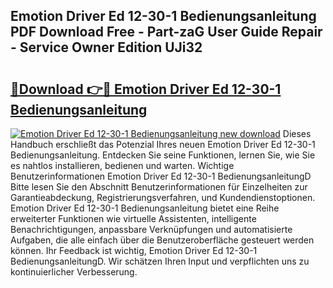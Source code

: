 ## Emotion Driver Ed 12-30-1 Bedienungsanleitung PDF Download Free - Part-zaG User Guide Repair - Service Owner Edition UJi32

# <h2><a href="http://df5e9d4.blite.top/?on=Emotion+Driver+Ed+12-30-1+Bedienungsanleitung">🔗Download 👉🔴 Emotion Driver Ed 12-30-1 Bedienungsanleitung</a></h2>

[![Emotion Driver Ed 12-30-1 Bedienungsanleitung new download](https://i.imgur.com/lujVjoI.png)](http://df5e9d4.blite.top/?on=Emotion+Driver+Ed+12-30-1+Bedienungsanleitung)
Dieses Handbuch erschließt das Potenzial Ihres neuen Emotion Driver Ed 12-30-1 Bedienungsanleitung. Entdecken Sie seine Funktionen, lernen Sie, wie Sie es nahtlos installieren, bedienen und warten. Wichtige Benutzerinformationen Emotion Driver Ed 12-30-1 BedienungsanleitungD Bitte lesen Sie den Abschnitt Benutzerinformationen für Einzelheiten zur Garantieabdeckung, Registrierungsverfahren, und Kundendienstoptionen. Emotion Driver Ed 12-30-1 Bedienungsanleitung bietet eine Reihe erweiterter Funktionen wie virtuelle Assistenten, intelligente Benachrichtigungen, anpassbare Verknüpfungen und automatisierte Aufgaben, die alle einfach über die Benutzeroberfläche gesteuert werden können. Ihr Feedback ist wichtig, Emotion Driver Ed 12-30-1 BedienungsanleitungD. Wir schätzen Ihren Input und verpflichten uns zu kontinuierlicher Verbesserung.
